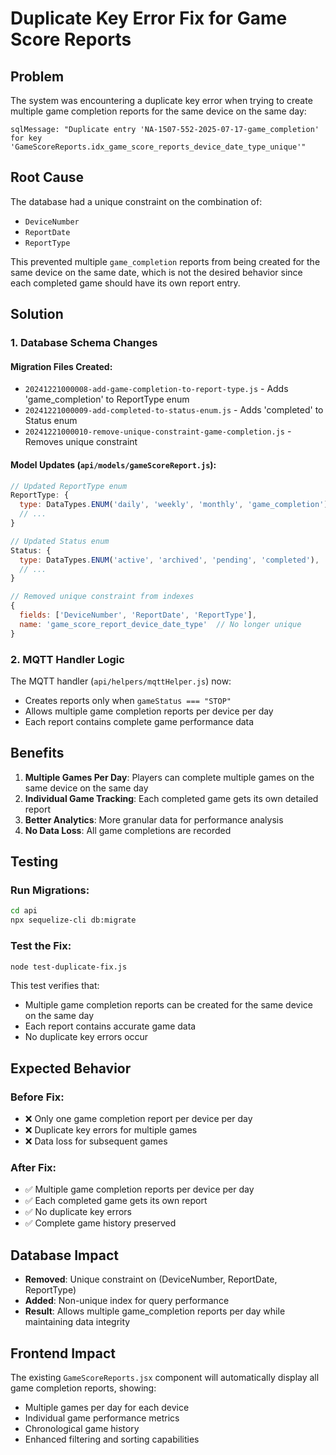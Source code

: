 # Duplicate Key Error Fix for Game Score Reports

## Problem
The system was encountering a duplicate key error when trying to create multiple game completion reports for the same device on the same day:

```
sqlMessage: "Duplicate entry 'NA-1507-552-2025-07-17-game_completion' for key 'GameScoreReports.idx_game_score_reports_device_date_type_unique'"
```

## Root Cause
The database had a unique constraint on the combination of:
- `DeviceNumber`
- `ReportDate` 
- `ReportType`

This prevented multiple `game_completion` reports from being created for the same device on the same date, which is not the desired behavior since each completed game should have its own report entry.

## Solution

### 1. Database Schema Changes

#### Migration Files Created:
- `20241221000008-add-game-completion-to-report-type.js` - Adds 'game_completion' to ReportType enum
- `20241221000009-add-completed-to-status-enum.js` - Adds 'completed' to Status enum  
- `20241221000010-remove-unique-constraint-game-completion.js` - Removes unique constraint

#### Model Updates (`api/models/gameScoreReport.js`):
```javascript
// Updated ReportType enum
ReportType: {
  type: DataTypes.ENUM('daily', 'weekly', 'monthly', 'game_completion'),
  // ...
}

// Updated Status enum
Status: {
  type: DataTypes.ENUM('active', 'archived', 'pending', 'completed'),
  // ...
}

// Removed unique constraint from indexes
{
  fields: ['DeviceNumber', 'ReportDate', 'ReportType'],
  name: 'game_score_report_device_date_type'  // No longer unique
}
```

### 2. MQTT Handler Logic

The MQTT handler (`api/helpers/mqttHelper.js`) now:
- Creates reports only when `gameStatus === "STOP"`
- Allows multiple game completion reports per device per day
- Each report contains complete game performance data

## Benefits

1. **Multiple Games Per Day**: Players can complete multiple games on the same device on the same day
2. **Individual Game Tracking**: Each completed game gets its own detailed report
3. **Better Analytics**: More granular data for performance analysis
4. **No Data Loss**: All game completions are recorded

## Testing

### Run Migrations:
```bash
cd api
npx sequelize-cli db:migrate
```

### Test the Fix:
```bash
node test-duplicate-fix.js
```

This test verifies that:
- Multiple game completion reports can be created for the same device on the same day
- Each report contains accurate game data
- No duplicate key errors occur

## Expected Behavior

### Before Fix:
- ❌ Only one game completion report per device per day
- ❌ Duplicate key errors for multiple games
- ❌ Data loss for subsequent games

### After Fix:
- ✅ Multiple game completion reports per device per day
- ✅ Each completed game gets its own report
- ✅ No duplicate key errors
- ✅ Complete game history preserved

## Database Impact

- **Removed**: Unique constraint on (DeviceNumber, ReportDate, ReportType)
- **Added**: Non-unique index for query performance
- **Result**: Allows multiple game_completion reports per day while maintaining data integrity

## Frontend Impact

The existing `GameScoreReports.jsx` component will automatically display all game completion reports, showing:
- Multiple games per day for each device
- Individual game performance metrics
- Chronological game history
- Enhanced filtering and sorting capabilities 
